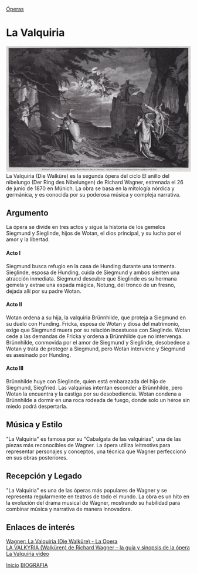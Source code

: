 [Óperas](obras.md)
# **La Valquiria**  

![imagen](laValquiria.jpg)
La Valquiria (Die Walküre) es la segunda ópera del ciclo El anillo del nibelungo (Der Ring des Nibelungen) de Richard Wagner, estrenada el 26 de junio de 1870 en Múnich. La obra se basa en la mitología nórdica y germánica, y es conocida por su poderosa música y compleja narrativa.

## Argumento 

La ópera se divide en tres actos y sigue la historia de los gemelos Siegmund y Sieglinde, hijos de Wotan, el dios principal, y su lucha por el amor y la libertad.

#### Acto I  

Siegmund busca refugio en la casa de Hunding durante una tormenta.
Sieglinde, esposa de Hunding, cuida de Siegmund y ambos sienten una atracción inmediata.
Siegmund descubre que Sieglinde es su hermana gemela y extrae una espada mágica, Notung, del tronco de un fresno, dejada allí por su padre Wotan.

#### Acto II  

Wotan ordena a su hija, la valquiria Brünnhilde, que proteja a Siegmund en su duelo con Hunding.
Fricka, esposa de Wotan y diosa del matrimonio, exige que Siegmund muera por su relación incestuosa con Sieglinde.
Wotan cede a las demandas de Fricka y ordena a Brünnhilde que no intervenga.
Brünnhilde, conmovida por el amor de Siegmund y Sieglinde, desobedece a Wotan y trata de proteger a Siegmund, pero Wotan interviene y Siegmund es asesinado por Hunding.

#### Acto III 

Brünnhilde huye con Sieglinde, quien está embarazada del hijo de Siegmund, Siegfried.
Las valquirias intentan esconder a Brünnhilde, pero Wotan la encuentra y la castiga por su desobediencia.
Wotan condena a Brünnhilde a dormir en una roca rodeada de fuego, donde solo un héroe sin miedo podrá despertarla.

## Música y Estilo 

"La Valquiria" es famosa por su "Cabalgata de las valquirias", una de las piezas más reconocibles de Wagner. La ópera utiliza leitmotivs para representar personajes y conceptos, una técnica que Wagner perfeccionó en sus obras posteriores.

## Recepción y Legado

"La Valquiria" es una de las óperas más populares de Wagner y se representa regularmente en teatros de todo el mundo. La obra es un hito en la evolución del drama musical de Wagner, mostrando su habilidad para combinar música y narrativa de manera innovadora.

## Enlaces de interés 
[Wagner: La Valquiria (Die Walküre) - La Opera](https://laopera.net/wagner/wagner-la-valquiria-die-walkure)  
[LA VALKYRIA (Walküren) de Richard Wagner – la guía y sinopsis de la ópera](https://opera-inside.com/la-valkyria-walkuren-de-richard-wagner-la-guia-y-sinopsis-de-la-opera/?lang=es)  
[La Valquiria video](https://www.youtube.com/watch?v=_C-0hH5G8MU&t=64s)




 [Inicio](README.md)  [BIOGRAFIA](biografia.md) 